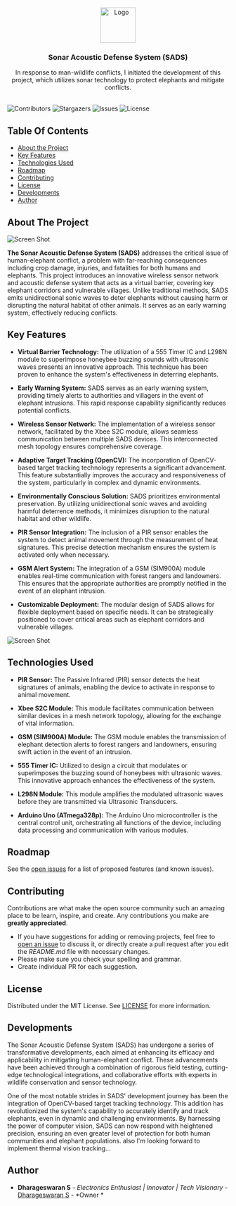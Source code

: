 <br/>
<p align="center">
  <a href="https://github.com/dhamuvkl/SADS--Sonar_Acoustic_Defense_System">
    <img src="https://cdn4.iconfinder.com/data/icons/logos-and-brands/512/273_Readme_logo-512.png" alt="Logo" width="80" height="80">
  </a>

  <h3 align="center">Sonar Acoustic Defense System (SADS)</h3>

  <p align="center">
    In response to man-wildlife conflicts, I initiated the development of this project, which utilizes sonar technology to protect elephants and mitigate conflicts.
    <br/>
    <br/>
  </p>
</p>

![Contributors](https://img.shields.io/github/contributors/dhamuvkl/SADS--Sonar_Acoustic_Defense_System?color=dark-green) ![Stargazers](https://img.shields.io/github/stars/dhamuvkl/SADS--Sonar_Acoustic_Defense_System?style=social) ![Issues](https://img.shields.io/github/issues/dhamuvkl/SADS--Sonar_Acoustic_Defense_System) ![License](https://img.shields.io/github/license/dhamuvkl/SADS--Sonar_Acoustic_Defense_System) 

## Table Of Contents

* [About the Project](#about-the-project)
* [Key Features](#key-features)
* [Technologies Used](#technologies-used)
* [Roadmap](#roadmap)
* [Contributing](#contributing)
* [License](#license)
* [Developments](#developments)
* [Author](#author)

## About The Project

![Screen Shot](https://dharageshtech.files.wordpress.com/2023/09/img_20210224_120537.jpg?w=1024)

**The Sonar Acoustic Defense System (SADS)** addresses the critical issue of human-elephant conflict, a problem with far-reaching consequences including crop damage, injuries, and fatalities for both humans and elephants. This project introduces an innovative wireless sensor network and acoustic defense system that acts as a virtual barrier, covering key elephant corridors and vulnerable villages. Unlike traditional methods, SADS emits unidirectional sonic waves to deter elephants without causing harm or disrupting the natural habitat of other animals. It serves as an early warning system, effectively reducing conflicts.

## Key Features

* **Virtual Barrier Technology:** The utilization of a 555 Timer IC and L298N module to superimpose honeybee buzzing sounds with ultrasonic waves presents an innovative approach. This technique has been proven to enhance the system's effectiveness in deterring elephants.  


* **Early Warning System:** SADS serves as an early warning system, providing timely alerts to authorities and villagers in the event of elephant intrusions. This rapid response capability significantly reduces potential conflicts.  


* **Wireless Sensor Network:** The implementation of a wireless sensor network, facilitated by the Xbee S2C module, allows seamless communication between multiple SADS devices. This interconnected mesh topology ensures comprehensive coverage.  


* **Adaptive Target Tracking (OpenCV):** The incorporation of OpenCV-based target tracking technology represents a significant advancement. This feature substantially improves the accuracy and responsiveness of the system, particularly in complex and dynamic environments.  


* **Environmentally Conscious Solution:** SADS prioritizes environmental preservation. By utilizing unidirectional sonic waves and avoiding harmful deterrence methods, it minimizes disruption to the natural habitat and other wildlife.  


* **PIR Sensor Integration:** The inclusion of a PIR sensor enables the system to detect animal movement through the measurement of heat signatures. This precise detection mechanism ensures the system is activated only when necessary.  


* **GSM Alert System:** The integration of a GSM (SIM900A) module enables real-time communication with forest rangers and landowners. This ensures that the appropriate authorities are promptly notified in the event of an elephant intrusion.  


* **Customizable Deployment:** The modular design of SADS allows for flexible deployment based on specific needs. It can be strategically positioned to cover critical areas such as elephant corridors and vulnerable villages.

![Screen Shot](https://dharageshtech.files.wordpress.com/2023/09/img_20210224_120537.jpg?w=1024)

## Technologies Used

* **PIR Sensor:** The Passive Infrared (PIR) sensor detects the heat signatures of animals, enabling the device to activate in response to animal movement.  


* **Xbee S2C Module:** This module facilitates communication between similar devices in a mesh network topology, allowing for the exchange of vital information.  


* **GSM (SIM900A) Module:** The GSM module enables the transmission of elephant detection alerts to forest rangers and landowners, ensuring swift action in the event of an intrusion.  


* **555 Timer IC:** Utilized to design a circuit that modulates or superimposes the buzzing sound of honeybees with ultrasonic waves. This innovative approach enhances the effectiveness of the system.  


* **L298N Module:** This module amplifies the modulated ultrasonic waves before they are transmitted via Ultrasonic Transducers.  


* **Arduino Uno (ATmega328p):** The Arduino Uno microcontroller is the central control unit, orchestrating all functions of the device, including data processing and communication with various modules.

## Roadmap

See the [open issues](https://github.com/dhamuvkl/SADS--Sonar_Acoustic_Defense_System/issues) for a list of proposed features (and known issues).

## Contributing

Contributions are what make the open source community such an amazing place to be learn, inspire, and create. Any contributions you make are **greatly appreciated**.
* If you have suggestions for adding or removing projects, feel free to [open an issue](https://github.com/dhamuvkl/SADS--Sonar_Acoustic_Defense_System/issues/new) to discuss it, or directly create a pull request after you edit the *README.md* file with necessary changes.
* Please make sure you check your spelling and grammar.
* Create individual PR for each suggestion.



## License

Distributed under the MIT License. See [LICENSE](https://github.com/dhamuvkl/SADS--Sonar_Acoustic_Defense_System/blob/main/LICENSE.md) for more information.

## Developments
The Sonar Acoustic Defense System (SADS) has undergone a series of transformative developments, each aimed at enhancing its efficacy and applicability in mitigating human-elephant conflict. These advancements have been achieved through a combination of rigorous field testing, cutting-edge technological integrations, and collaborative efforts with experts in wildlife conservation and sensor technology.

One of the most notable strides in SADS' development journey has been the integration of OpenCV-based target tracking technology. This addition has revolutionized the system's capability to accurately identify and track elephants, even in dynamic and challenging environments. By harnessing the power of computer vision, SADS can now respond with heightened precision, ensuring an even greater level of protection for both human communities and elephant populations. also I'm looking forward to implement thermal vision tracking...

## Author

* **Dharageswaran S** - *Electronics Enthusiast | Innovator | Tech Visionary* - [Dharageswaran S](https://github.com/DhamuVkl/) - *Owner *

